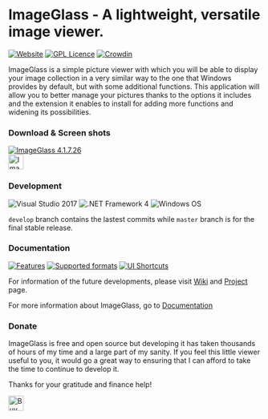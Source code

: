 ImageGlass - A lightweight, versatile image viewer.
===

[![Website](https://img.shields.io/badge/www-imageglass.org-0099BC.svg?maxAge=3600)](http://www.imageglass.org)
[![GPL Licence](https://img.shields.io/badge/license-GPLv3-green.svg?maxAge=3600)](https://github.com/d2phap/ImageGlass/blob/master/LICENSE)
[![Crowdin](https://d322cqt584bo4o.cloudfront.net/imageglass/localized.svg)](https://crowdin.com/project/imageglass)


ImageGlass is a simple picture viewer with which you will be able to display your image collection in a very similar way to the one that Windows provides by default, but with some additional functions. This application will allow you to better manage your pictures thanks to the options it includes and the extension it enables to install for adding more functions and widening its possibilities.


### Download & Screen shots

<a href="http://www.imageglass.org/download" target="_blank" title="View screen shots">
<img src="http://imageglass.org/upload/photo/release/4.0_1.png" alt="ImageGlass 4.1.7.26">
</a><br/>

<a href="http://www.imageglass.org/download" target="_blank" title="Download the latest version">
<img src="https://img.shields.io/badge/Download-ImageGlass%204.1.7.26-009be1.svg?maxAge=3600" height="30" alt="ImageGlass 4.1.7.26">
</a>



### Development
![Visual Studio 2017](https://img.shields.io/badge/IDE-Visual%20Studio%202017-964ad4.svg?maxAge=3600)
![.NET Framework 4](https://img.shields.io/badge/.NET-Framework%204-lightgrey.svg?maxAge=3600)
![Windows OS](https://img.shields.io/badge/OS-Windows%207+-00adef.svg?maxAge=3600)

```develop``` branch contains the lastest commits while ```master``` branch is for the final stable release.



### Documentation
[![Features](https://img.shields.io/badge/docs-Features-brightgreen.svg?maxAge=3600)](http://www.imageglass.org/documentation/features)
[![Supported formats](https://img.shields.io/badge/docs-Supported%20Formats-brightgreen.svg?maxAge=3600)](http://www.imageglass.org/documentation/supported-formats)
[![UI Shortcuts](https://img.shields.io/badge/docs-UI%20Shortcuts-brightgreen.svg?maxAge=3600)](http://www.imageglass.org/documentation/ui-shortcuts-reference)


For information of the future developments, please visit [Wiki](https://github.com/d2phap/ImageGlass/wiki) and [Project](https://github.com/d2phap/ImageGlass/projects) page. 

For more information about ImageGlass, go to [Documentation](http://www.imageglass.org/documentation)




### Donate
ImageGlass is free and open source but developing it has taken thousands of hours of my time and a large part of my sanity. If you feel this little viewer useful to you, it would go a great way to ensuring that I can afford to take the time to continue to develop it.

Thanks for your gratitude and finance help!

<a href="https://www.paypal.me/d2phap" target="_blank" title="Buy me a beer?">
<img src="https://img.shields.io/badge/PayPal-Donate%20$10%20-009be1.svg?maxAge=3600" height="30" alt="Buy me a beer?">
</a>
